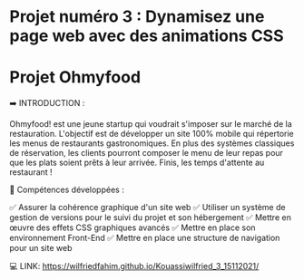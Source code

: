 # Projet numéro 3 : Dynamisez une page web avec des animations CSS 
# Projet Ohmyfood

➡️ INTRODUCTION : 

Ohmyfood! est une jeune startup qui voudrait s'imposer sur le marché de la restauration. 
L'objectif est de développer un site 100% mobile qui répertorie les menus de restaurants gastronomiques. 
En plus des systèmes classiques de réservation, les clients pourront composer le menu de leur repas pour que les plats soient prêts à leur arrivée. 
Finis, les temps d'attente au restaurant !

🌟 Compétences développées :

✅ Assurer la cohérence graphique d'un site web
✅ Utiliser un système de gestion de versions pour le suivi du projet et son hébergement
✅ Mettre en œuvre des effets CSS graphiques avancés
✅ Mettre en place son environnement Front-End
✅ Mettre en place une structure de navigation pour un site web

💻 LINK: https://wilfriedfahim.github.io/Kouassiwilfried_3_15112021/

